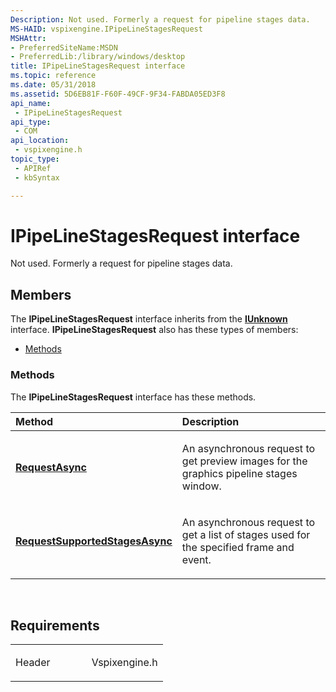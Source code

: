 ```yaml
---
Description: Not used. Formerly a request for pipeline stages data.
MS-HAID: vspixengine.IPipeLineStagesRequest
MSHAttr:
- PreferredSiteName:MSDN
- PreferredLib:/library/windows/desktop
title: IPipeLineStagesRequest interface
ms.topic: reference
ms.date: 05/31/2018
ms.assetid: 5D6EB81F-F60F-49CF-9F34-FABDA05ED3F8
api_name: 
 - IPipeLineStagesRequest
api_type: 
 - COM
api_location: 
 - vspixengine.h
topic_type: 
 - APIRef
 - kbSyntax

---
```


# <span id="vspixengine.ipipelinestagesrequest"></span>IPipeLineStagesRequest interface

Not used. Formerly a request for pipeline stages data.

## Members

The **IPipeLineStagesRequest** interface inherits from the [**IUnknown**](/windows/desktop/api/unknwn/nn-unknwn-iunknown) interface. **IPipeLineStagesRequest** also has these types of members:

-   [Methods](#methods)

### <span id="methods"></span>Methods

The **IPipeLineStagesRequest** interface has these methods.

<table><colgroup><col style="width: 50%" /><col style="width: 50%" /></colgroup><thead><tr class="header"><th style="text-align: left;">Method</th><th style="text-align: left;">Description</th></tr></thead><tbody><tr class="odd"><td style="text-align: left;"><a href="https://docs.microsoft.com/windows/desktop/direct3dtools/ipipelinestagesrequest-requestasync-eventid-dword-pipelinestagesid-arr-dword-dword-ipipelinestagescallback-ptr-bool-dword-dword"><strong>RequestAsync</strong></a></td><td style="text-align: left;"><p>An asynchronous request to get preview images for the graphics pipeline stages window.</p></td></tr><tr class="even"><td style="text-align: left;"><a href="https://docs.microsoft.com/windows/desktop/direct3dtools/ipipelinestagesrequest-requestsupportedstagesasync-dword-eventid-ipipelinestagescallback-ptr-dword-dword"><strong>RequestSupportedStagesAsync</strong></a></td><td style="text-align: left;"><p>An asynchronous request to get a list of stages used for the specified frame and event.</p></td></tr></tbody></table>

 

## Requirements

<table><colgroup><col style="width: 50%" /><col style="width: 50%" /></colgroup><tbody><tr class="odd"><td><p>Header</p></td><td>Vspixengine.h</td></tr></tbody></table>

 

 